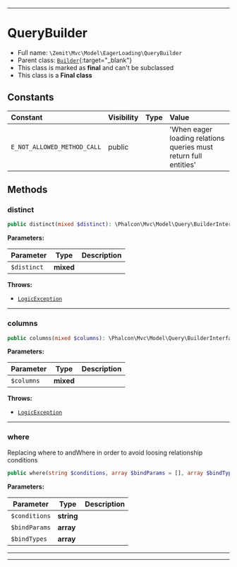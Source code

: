 ***

# QueryBuilder





* Full name: `\Zemit\Mvc\Model\EagerLoading\QueryBuilder`
* Parent class: [`Builder`](https://docs.phalcon.io/latest/api/){:target="_blank"}
* This class is marked as **final** and can't be subclassed
* This class is a **Final class**


## Constants

| Constant | Visibility | Type | Value |
|:---------|:-----------|:-----|:------|
|`E_NOT_ALLOWED_METHOD_CALL`|public| |'When eager loading relations queries must return full entities'|


## Methods


### distinct



```php
public distinct(mixed $distinct): \Phalcon\Mvc\Model\Query\BuilderInterface
```








**Parameters:**

| Parameter | Type | Description |
|-----------|------|-------------|
| `$distinct` | **mixed** |  |




**Throws:**

- [`LogicException`](../../../../LogicException.md)



***

### columns



```php
public columns(mixed $columns): \Phalcon\Mvc\Model\Query\BuilderInterface
```








**Parameters:**

| Parameter | Type | Description |
|-----------|------|-------------|
| `$columns` | **mixed** |  |




**Throws:**

- [`LogicException`](../../../../LogicException.md)



***

### where

Replacing where to andWhere in order to avoid loosing relationship conditions

```php
public where(string $conditions, array $bindParams = [], array $bindTypes = []): \Phalcon\Mvc\Model\Query\BuilderInterface
```








**Parameters:**

| Parameter | Type | Description |
|-----------|------|-------------|
| `$conditions` | **string** |  |
| `$bindParams` | **array** |  |
| `$bindTypes` | **array** |  |





***


***
